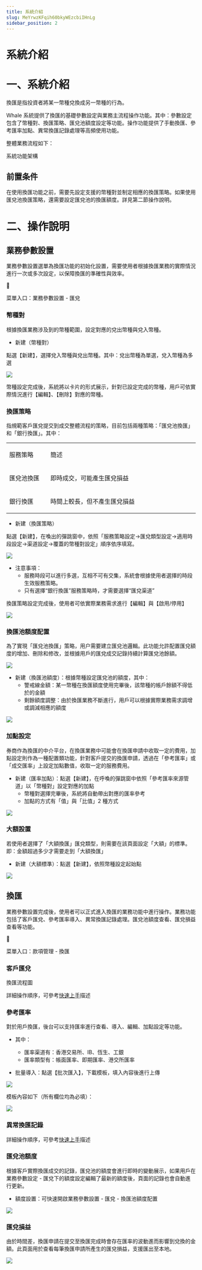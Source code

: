 ```yaml
---
title: 系統介紹
slug: MeYrwzKFqih60bkyWEzcbiIHnLg
sidebar_position: 2
---
```



# 系統介紹

# 一、系統介紹

換匯是指投資者將某一幣種兌換成另一幣種的行為。

Whale 系統提供了換匯的基礎參數設定與業務主流程操作功能。其中：參數設定包含了幣種對、換匯策略、匯兌池額度設定等功能。操作功能提供了手動換匯、參考匯率加點、異常換匯記錄處理等高頻使用功能。

整體業務流程如下：

系統功能架構

## 前置条件

在使用換匯功能之前，需要先設定支援的幣種對並制定相應的換匯策略。如果使用匯兌池換匯策略，還需要設定匯兌池的換匯額度。詳見第二節操作說明。

# 二、操作說明

## 業務參數設置

業務參數設置選單為換匯功能的初始化設置，需要使用者根據換匯業務的實際情況進行一次或多次設定，以保障換匯的準確性與效率。

<div class="callout callout-bg-6 callout-border-6">
<div class='callout-emoji'>📍</div>
<p>菜單入口：業務參數設置 - 匯兌</p>
</div>

### 幣種對

根據換匯業務涉及到的幣種範圍，設定對應的兌出幣種與兌入幣種。

- 新建（幣種對）

點選【新建】，選擇兌入幣種與兌出幣種。其中：兌出幣種為單選，兌入幣種為多選

<img src="/assets/W9hdbZiGNoT1xPxl1nQcysDEnKf.png" src-width="3342" src-height="1248" align="center"/>

幣種設定完成後，系統將以卡片的形式展示，針對已設定完成的幣種，用戶可依實際情況進行【編輯】、【刪除】對應的幣種。

### 換匯策略

指規範客戶匯兌提交到成交整體流程的策略，目前包括兩種策略：「匯兌池換匯」和「銀行換匯」。其中：

<table>
<colgroup>
<col width="155"/>
<col width="598"/>
</colgroup>
<tbody>
<tr><td><p>服務策略</p></td><td><p>簡述</p></td></tr>
<tr><td><p>匯兌池換匯</p></td><td><p>即時成交，可能產生匯兌損益</p></td></tr>
<tr><td><p>銀行換匯</p></td><td><p>時間上較長，但不產生匯兌損益</p></td></tr>
</tbody>
</table>

- 新建（換匯策略）

點選【新建】，在喚出的彈跳窗中，依照「服務策略設定→匯兌類型設定→適用時段設定→渠道設定→覆蓋的幣種對設定」順序依序填寫。

<img src="/assets/Pt7RbTGEqoqQz0x7uZocYk0bnyc.png" src-width="3400" src-height="1837" align="center"/>

- 注意事項：
    - 服務時段可以進行多選，互相不可有交集，系統會根據使用者選擇的時段生效服務策略。
    - 只有選擇“銀行換匯”服務策略時，才需要選擇“匯兌渠道”

換匯策略設定完成後，使用者可依實際業務需求進行【編輯】與【啟用/停用】

<img src="/assets/CW5gbsnGZoi4bJxesGxcs6Jknrg.png" src-width="3286" src-height="946" align="center"/>

### 換匯池額度配置

為了實現「匯兌池換匯」策略，用户需要建立匯兌池邏輯。此功能允許配置匯兌額度的增加、刪除和修改，並根據用戶的匯兌成交記錄持續計算匯兌池餘額。

<img src="/assets/IyaHb1dgFo9kKox3M3eciAalnsh.png" src-width="3306" src-height="1382" align="center"/>

- 新建（換匯池額度）：根據幣種設定匯兌池的額度，其中：
    - 警戒線金額：某一幣種在換匯額度使用完畢後，該幣種的帳戶餘額不得低於的金額
    - 剩餘額度調整：由於換匯業務不斷進行，用戶可以根據實際業務需求調增或調減相應的額度

<img src="/assets/J8Q1b8TF2oaSm9xiYlhcX8lRnah.png" src-width="3330" src-height="1760" align="center"/>

### 加點設定

券商作為換匯的中介平台，在換匯業務中可能會在換匯申請中收取一定的費用，加點設定則作為一種配置類功能，針對客戶提交的換匯申請，透過在「參考匯率」或「成交匯率」上設定加點數值，收取一定的服務費用。

- 新建（匯率加點）：點選【新建】，在呼喚的彈跳窗中依照「參考匯率來源管道」以「幣種對」設定對應的加點
    - 幣種對選擇完畢後，系統將自動帶出對應的匯率參考
    - 加點的方式有「值」與「比值」2 種方式

<img src="/assets/S454bEII8omUagx8cNKcwQfRnZb.png" src-width="3320" src-height="1760" align="center"/>

### 大額設置

若使用者選擇了「大額換匯」匯兌類型，則需要在該頁面設定「大額」的標準。即：金額超過多少才需要走到「大額換匯」

- 新建（大額標準）：點選【新建】，依照幣種設定起始點

<img src="/assets/WMenbsqkooL47qxV6DUcfxFRnef.png" src-width="3314" src-height="1758" align="center"/>

## 換匯

業務參數設置完成後，使用者可以正式進入換匯的業務功能中進行操作。業務功能包括了客戶匯兌、參考匯率導入、異常換匯記錄處理。匯兌池額度查看、匯兌損益查看等功能。

<div class="callout callout-bg-6 callout-border-6">
<div class='callout-emoji'>📍</div>
<p>菜單入口：款項管理 - 換匯</p>
</div>

### 客戶匯兌

換匯流程圖

詳細操作順序，可參考[快速上手](./Oq3wwTJvJiqpB6kWoz2cy5jFnFd)描述

### 參考匯率

對於用戶換匯，後台可以支持匯率進行查看、導入、編輯、加點設定等功能。

- 其中：
    - 匯率渠道有：香港交易所、IB、恆生、工銀
    - 匯率類型有：帳面匯率、即期匯率、港交所匯率

- 批量導入：點選【批次匯入】，下載模板，填入內容後進行上傳

<img src="/assets/UX0LbWCxyoP7lnxhX4lcyCVon5f.png" src-width="3328" src-height="1554" align="center"/>

模板內容如下（所有欄位均為必填）：

<img src="/assets/FiDLbCO8ioDHlaxviw7cNJOYneh.png" src-width="1904" src-height="214" align="center"/>

### 異常換匯記錄

詳細操作順序，可參考[快速上手](./Oq3wwTJvJiqpB6kWoz2cy5jFnFd)描述

### 匯兌池額度

根據客戶實際換匯成交的記錄，匯兌池的額度會進行即時的變動展示，如果用戶在業務參數設定 - 匯兌下的額度設定編輯了最新的額度後，頁面的記錄也會自動進行更新。

- 額度設置：可快速開啟業務參數設置 - 匯兌 - 換匯池額度配置

<img src="/assets/ISdGb0NbkoVGpFxTSQkcXhavnpd.png" src-width="3302" src-height="1572" align="center"/>

### 匯兌損益

由於時間差，換匯申請在提交至換匯完成時會存在匯率的波動進而影響到兌換的金額。此頁面用於查看每筆換匯申請所產生的匯兌損益，支援匯出至本地。

<img src="/assets/Xhmybgq8Qof7Ozxtxizc3WBcnFf.png" src-width="2344" src-height="1210" align="center"/>

